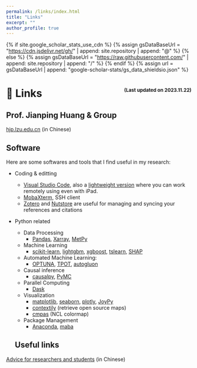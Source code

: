 ```yaml
---
permalink: /links/index.html
title: "Links"
excerpt: ""
author_profile: true
---
```


{% if site.google_scholar_stats_use_cdn %}
{% assign gsDataBaseUrl = "https://cdn.jsdelivr.net/gh/" | append: site.repository | append: "@" %}
{% else %}
{% assign gsDataBaseUrl = "https://raw.githubusercontent.com/" | append: site.repository | append: "/" %}
{% endif %}
{% assign url = gsDataBaseUrl | append: "google-scholar-stats/gs_data_shieldsio.json" %}

# 🔗 Links <span style="float:right"><font size=2>(Last updated on 2023.11.22)</font></span>

## Prof. Jianping Huang & Group

<a target="_blank" href="https://hjp.lzu.edu.cn/">hjp.lzu.edu.cn</a> (in Chinese)

## Software
Here are some softwares and tools that I find useful in my research:
- Coding & editting
  - [Visual Studio Code](https://code.visualstudio.com/), also a [lightweight version](https://vscode.dev/) where you can work remotely using even with iPad.
  - [MobaXterm](https://mobaxterm.mobatek.net/), SSH client
  - [Zotero](https://www.zotero.org/) and [Nutstore](https://www.jianguoyun.com/) are useful for managing and syncing your references and citations

- Python related
  - Data Processing
    - [Pandas](https://pandas.pydata.org/), [Xarray](https://docs.xarray.dev/en/stable/), [MetPy](https://unidata.github.io/MetPy/latest/index.html)
  - Machine Learning
    - [scikit-learn](https://scikit-learn.org/), [lightgbm](https://lightgbm.readthedocs.io/en/stable/), [xgboost](https://xgboost.readthedocs.io/en/stable/), [tslearn](https://tslearn.readthedocs.io/en/stable/), [SHAP](https://shap.readthedocs.io/en/latest/)
  - Automated Machine Learning: 
    - [OPTUNA](https://optuna.org/), [TPOT](http://epistasislab.github.io/tpot/), [autogluon](https://auto.gluon.ai/stable/index.html)
  - Causal inference
    - [causalpy](https://causalpy.readthedocs.io/en/latest/), [PyMC](https://www.pymc.io/welcome.html)
  - Parallel Computing
    - [Dask](https://www.dask.org/)
  - Visualization
    - [matplotlib](https://matplotlib.org/), [seaborn](https://seaborn.pydata.org/), [plotly](https://plotly.com/), [JoyPy](https://github.com/leotac/joypy)
    - [contextily](https://contextily.readthedocs.io/en/latest/) (retrieve open source maps)
    - [cmpas](https://github.com/hhuangwx/cmaps) (NCL colormap)
  - Package Management
    - [Anaconda](https://docs.conda.io/en/latest/), [maba](https://mamba.readthedocs.io/en/latest/)

  ## Useful links

<a target="_blank" href="https://homes.cs.washington.edu/~mernst/advice/">Advice for researchers and students</a> (in Chinese)